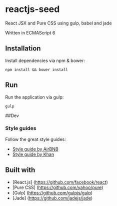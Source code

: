 # reactjs-seed
React JSX and Pure CSS using gulp, babel and jade

Written in ECMAScript 6

## Installation

Install dependencies via npm & bower:

`npm install && bower install`

## Run

Run the application via gulp:

`gulp`

##Dev

### Style guides

Follow the great style guides:

 - [Style guide by AirBNB](https://github.com/airbnb/javascript/tree/master/react)
 - [Style guide by Khan](https://github.com/Khan/style-guides/blob/master/style/react.md)

## Built with

 - [React.js] (https://github.com/facebook/react)
 - [Pure CSS] (https://github.com/yahoo/pure)
 - [Gulp] (https://github.com/gulpjs/gulp)
 - [Jade] (https://github.com/jadejs/jade)
